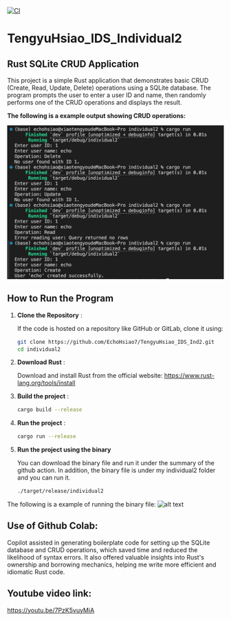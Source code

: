 [![CI](https://github.com/EchoHsiao7/TengyuHsiao_IDS_Ind2/actions/workflows/CI.yml/badge.svg)](https://github.com/EchoHsiao7/TengyuHsiao_IDS_Ind2/actions/workflows/CI.yml)
# TengyuHsiao_IDS_Individual2

## Rust SQLite CRUD Application

This project is a simple Rust application that demonstrates basic CRUD (Create, Read, Update, Delete) operations using a SQLite database. The program prompts the user to enter a user ID and name, then randomly performs one of the CRUD operations and displays the result.

**The following is a example output showing CRUD operations:**

![alt text](image.png)

## How to Run the Program


1. **Clone the Repository** :

   If the code is hosted on a repository like GitHub or GitLab, clone it using:

   ```bash
   git clone https://github.com/EchoHsiao7/TengyuHsiao_IDS_Ind2.git
   cd individual2

2. **Download Rust** :

    Download and install Rust from the official website: https://www.rust-lang.org/tools/install

3. **Build the project** :

   ```bash
   cargo build --release


4. **Run the project** :

   ```bash
   cargo run --release

5.  **Run the project using the binary** 

    You can download the binary file and run it under the summary of the github action. In addition, the binary file is under my individual2 folder and you can run it.

     ```bash
     ./target/release/individual2

The following is a example of running the binary file:
![alt text](image-1.png)

## Use of Github Colab:

 Copilot assisted in generating boilerplate code for setting up the SQLite database and CRUD operations, which saved time and reduced the likelihood of syntax errors. It also offered valuable insights into Rust's ownership and borrowing mechanics, helping me write more efficient and idiomatic Rust code. 

## Youtube video link:

https://youtu.be/7PzK5vuyMiA